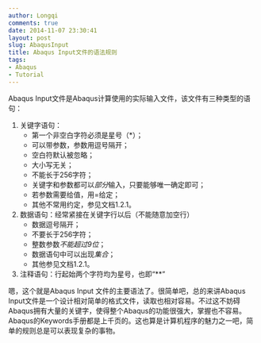 ```yaml
---
author: Longqi
comments: true
date: 2014-11-07 23:30:41
layout: post
slug: AbaqusInput
title: Abaqus Input文件的语法规则
tags:
- Abaqus
- Tutorial
---
```


Abaqus Input文件是Abaqus计算使用的实际输入文件，该文件有三种类型的语句：

1. 关键字语句：
	- 第一个非空白字符必须是星号（*）；
	- 可以带参数，参数用逗号隔开；
	- 空白符默认被忽略；
	- 大小写无关；
	- 不能长于256字符；
	- 关键字和参数都可以*部分*输入，只要能够唯一确定即可；
	- 若参数需要给值，用=给定；
	- 其他不常用约定，参见文档1.2.1。
2. 数据语句：经常紧接在关键字行以后（不能随意加空行）
	- 数据逗号隔开；
	- 不要长于256字符；
	- 整数参数*不能超过9位*；
	- 数据语句中可以出现*集合*；
	- 其他参见文档1.2.1。
3. 注释语句：行起始两个字符均为星号，也即“**”


嗯，这个就是Abaqus Input 文件的主要语法了。很简单吧，总的来讲Abaqus Input文件是一个设计相对简单的格式文件，读取也相对容易。不过这不妨碍Abaqus拥有大量的关键字，使得整个Abaqus的功能很强大，掌握也不容易。Abaqus的Keywords手册都是上千页的。这也算是计算机程序的魅力之一吧，简单的规则总是可以表现复杂的事物。
